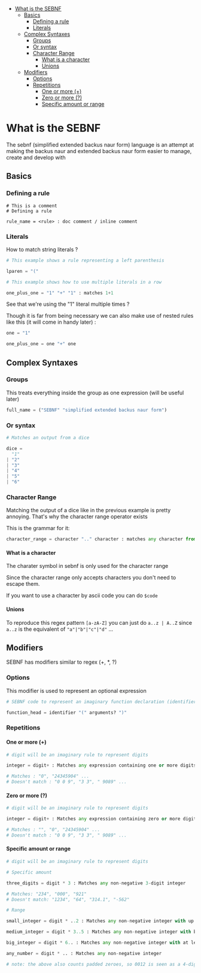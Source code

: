 - [What is the SEBNF](#what-is-the-sebnf)
  - [Basics](#basics)
    - [Defining a rule](#defining-a-rule)
    - [Literals](#literals)
  - [Complex Syntaxes](#complex-syntaxes)
    - [Groups](#groups)
    - [Or syntax](#or-syntax)
    - [Character Range](#character-range)
      - [What is a character](#what-is-a-character)
      - [Unions](#unions)
  - [Modifiers](#modifiers)
    - [Options](#options)
    - [Repetitions](#repetitions)
      - [One or more (+)](#one-or-more-)
      - [Zero or more (?)](#zero-or-more-)
      - [Specific amount or range](#specific-amount-or-range)

# What is the SEBNF

The sebnf (simplified extended backus naur form) language is an attempt at making the backus naur and extended backus naur form easier to manage, create and develop with

## Basics

### Defining a rule

```sebnf
# This is a comment
# Defining a rule

rule_name = <rule> : doc comment / inline comment
```
### Literals

How to match string literals ?

```py
# This example shows a rule representing a left parenthesis

lparen = "("
```

```py
# This example shows how to use multiple literals in a row

one_plus_one = "1" "+" "1" : matches 1+1
```

See that we're using the "1" literal multiple times ?

Though it is far from being necessary we can also make use of nested rules like this (it will come in handy later) : 

```py
one = "1"

one_plus_one = one "+" one
```

## Complex Syntaxes

### Groups

This treats everything inside the group as one expression (will be useful later)

```py
full_name = ("SEBNF" "simplified extended backus naur form")
```

### Or syntax

```py
# Matches an output from a dice

dice = 
  "1"
| "2"
| "3"
| "4"
| "5"
| "6"
```
### Character Range

Matching the output of a dice like in the previous example is pretty annoying.
That's why the character range operator exists

This is the grammar for it:
```py
character_range = character ".." character : matches any character from ascii code of the first to the second character
```

#### What is a character

The charater symbol in sebnf is only used for the character range

Since the character range only accepts characters you don't need to escape them.

If you want to use a character by ascii code you can do `` $code ``

#### Unions

To reproduce this regex pattern `` [a-zA-Z] `` you can just do `` a..z | A..Z `` since `` a..z `` is the equivalent of `` "a"|"b"|"c"|"d" `` ...

## Modifiers

SEBNF has modifiers similar to regex (+, *, ?)

### Options

This modifier is used to represent an optional expression

```py
# SEBNF code to represent an imaginary function declaration (identifier and arguments are imaginary)

function_head = identifier "(" arguments? ")"
```

### Repetitions

#### One or more (+)

```py
# digit will be an imaginary rule to represent digits

integer = digit+ : Matches any expression containing one or more digits

# Matches : "0", "24345904" ...
# Doesn't match : "0 0 9", "3 3", " 9089" ...
```

#### Zero or more (?)

```py
# digit will be an imaginary rule to represent digits

integer = digit+ : Matches any expression containing zero or more digits

# Matches : "", "0", "24345904" ...
# Doesn't match : "0 0 9", "3 3", " 9089" ...
```

#### Specific amount or range

```py
# digit will be an imaginary rule to represent digits

# Specific amount

three_digits = digit * 3 : Matches any non-negative 3-digit integer

# Matches: "234", "000", "921"
# Doesn't match: "1234", "64", "314.1", "-562"

# Range

small_integer = digit * ..2 : Matches any non-negative integer with up to and including 2 digits

medium_integer = digit * 3..5 : Matches any non-negative integer with between 3 and 5 digits inclusive

big_integer = digit * 6.. : Matches any non-negative integer with at least 6 digits

any_number = digit * .. : Matches any non-negative integer

# note: the above also counts padded zeroes, so 0012 is seen as a 4-digit number when it's actually a 2-digit one, 12
```
